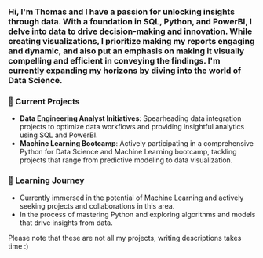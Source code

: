 ### Hi, I'm Thomas and I have a passion for unlocking insights through data. With a foundation in SQL, Python, and PowerBI, I delve into data to drive decision-making and innovation. While creating visualizations, I prioritize making my reports engaging and dynamic, and also put an emphasis on making it visually compelling and efficient in conveying the findings. I'm currently expanding my horizons by diving into the world of Data Science.

### 🚀 Current Projects
- **Data Engineering Analyst Initiatives**: Spearheading data integration projects to optimize data workflows and providing insightful analytics using SQL and PowerBI.
- **Machine Learning Bootcamp**: Actively participating in a comprehensive Python for Data Science and Machine Learning bootcamp, tackling projects that range from predictive modeling to data visualization.

### 🌱 Learning Journey
- Currently immersed in the potential of Machine Learning and actively seeking projects and collaborations in this area. 
- In the process of mastering Python and exploring algorithms and models that drive insights from data.

Please note that these are not all my projects, writing descriptions takes time :) 
